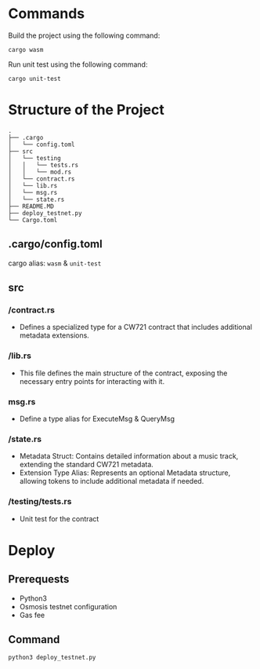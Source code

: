 # Commands

Build the project using the following command:
```
cargo wasm
```

Run unit test using the following command:
```
cargo unit-test
```

# Structure of the Project
```
.
├── .cargo
│   └── config.toml
├── src
│   └── testing
│   │   └── tests.rs
│   │   └── mod.rs
│   └── contract.rs
│   └── lib.rs
│   └── msg.rs
│   └── state.rs
├── README.MD
├── deploy_testnet.py
└── Cargo.toml

```
## .cargo/config.toml
cargo alias: `wasm` & `unit-test`

## src
### /contract.rs

- Defines a specialized type for a CW721 contract that includes additional metadata extensions.

### /lib.rs
- This file defines the main structure of the contract, exposing the necessary entry points for interacting with it.
### msg.rs
- Define a type alias for ExecuteMsg & QueryMsg
### /state.rs
- Metadata Struct: Contains detailed information about a music track, extending the standard CW721 metadata.
- Extension Type Alias: Represents an optional Metadata structure, allowing tokens to include additional metadata if needed.

### /testing/tests.rs
- Unit test for the contract

# Deploy
## Prerequests
- Python3
- Osmosis testnet configuration
- Gas fee

## Command
```
python3 deploy_testnet.py
```
